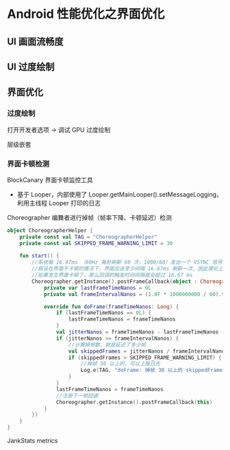 # Android 性能优化之界面优化


## UI 画面流畅度
## UI 过度绘制


## 界面优化

### 过度绘制
打开开发者选项 -> 调试 GPU 过度绘制

层级嵌套


### 界面卡顿检测

BlockCanary 界面卡顿监控工具
- 基于 Looper，内部使用了 Looper.getMainLooper().setMessageLogging，利用主线程 Looper 打印的日志


Choreographer 编舞者进行掉帧（帧率下降、卡顿延迟）检测

```kotlin
object ChoreographerHelper {
    private const val TAG = "ChoreographerHelper"
    private const val SKIPPED_FRAME_WARNING_LIMIT = 30
    
    fun start() {
        //系统每 16.67ms （60Hz 每秒刷新 60 次，1000/60）发出一个 VSYNC 信号来通知刷新一次屏幕
        //假设在界面不卡顿的情况下，界面应该至少间隔 16.67ms 刷新一次，因此理论上至少每 16.67ms 应该会触发一次回调
        //如果发生界面卡顿了，那么回调的触发时间间隔就会超过 16.67 ms
        Choreographer.getInstance().postFrameCallback(object : Choreographer.FrameCallback {
            private var lastFrameTimeNanos = 0L
            private val frameIntervalNanos = (1.0F * 1000000000 / 60).toLong() //60Hz

            override fun doFrame(frameTimeNanos: Long) {
                if (lastFrameTimeNanos == 0L) {
                    lastFrameTimeNanos = frameTimeNanos
                }
                val jitterNanos = frameTimeNanos - lastFrameTimeNanos
                if (jitterNanos >= frameIntervalNanos) {
                    //计算掉帧数，就是延迟了多少帧
                    val skippedFrames = jitterNanos / frameIntervalNanos
                    if (skippedFrames > SKIPPED_FRAME_WARNING_LIMIT) {
                        //掉帧 30 以上的，可以上报日志
                        Log.e(TAG, "doFrame: 掉帧 30 以上的 skippedFrames=$skippedFrames")
                    }
                }
                lastFrameTimeNanos = frameTimeNanos
                //注册下一帧回调
                Choreographer.getInstance().postFrameCallback(this)
            }
        })
    }
}
```

JankStats metrics 


 